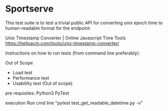 # Sportserve

This test suite is to test a trivial public API for converting unix epoch time to human-readable format for the endpoint:

Unix Timestamp Converter | Online Javascript Time Tools
https://helloacm.com/tools/unix-timestamp-converter/

Instructions on how to run tests (from command line preferably):

Out of Scope
- Load test
- Performance test
- Usabililty test (Out of scope)

pre requisites:
Python3
PyTest

execution 
Run cmd line "pytest test_get_readable_datetime.py -v"